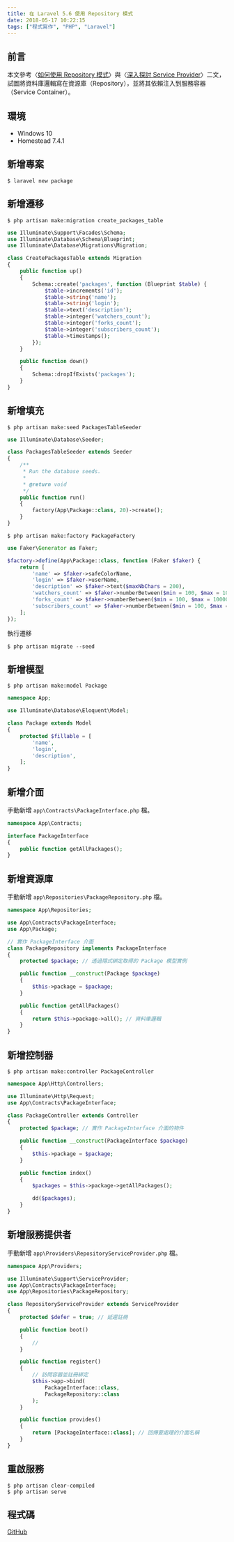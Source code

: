 ```yaml
---
title: 在 Laravel 5.6 使用 Repository 模式
date: 2018-05-17 10:22:15
tags: ["程式寫作", "PHP", "Laravel"]
---
```


## 前言
本文參考〈[如何使用 Repository 模式](http://oomusou.io/laravel/repository/)〉與〈[深入探討 Service Provider](http://oomusou.io/laravel/laravel-service-provider/)〉二文，試圖將資料庫邏輯寫在資源庫（Repository），並將其依賴注入到服務容器（Service Container）。

## 環境
- Windows 10
- Homestead 7.4.1

## 新增專案
```
$ laravel new package
```

## 新增遷移
```
$ php artisan make:migration create_packages_table
```
```PHP
use Illuminate\Support\Facades\Schema;
use Illuminate\Database\Schema\Blueprint;
use Illuminate\Database\Migrations\Migration;

class CreatePackagesTable extends Migration
{
    public function up()
    {
        Schema::create('packages', function (Blueprint $table) {
            $table->increments('id');
            $table->string('name');
            $table->string('login');
            $table->text('description');
            $table->integer('watchers_count');
            $table->integer('forks_count');
            $table->integer('subscribers_count');
            $table->timestamps();
        });
    }

    public function down()
    {
        Schema::dropIfExists('packages');
    }
}
```

## 新增填充
```
$ php artisan make:seed PackagesTableSeeder
```
```PHP
use Illuminate\Database\Seeder;

class PackagesTableSeeder extends Seeder
{
    /**
     * Run the database seeds.
     *
     * @return void
     */
    public function run()
    {
        factory(App\Package::class, 20)->create();
    }
}
```
```
$ php artisan make:factory PackageFactory
```
```PHP
use Faker\Generator as Faker;

$factory->define(App\Package::class, function (Faker $faker) {
    return [
        'name' => $faker->safeColorName,
        'login' => $faker->userName,
        'description' => $faker->text($maxNbChars = 200),
        'watchers_count' => $faker->numberBetween($min = 100, $max = 10000),
        'forks_count' => $faker->numberBetween($min = 100, $max = 10000),
        'subscribers_count' => $faker->numberBetween($min = 100, $max = 10000),
    ];
});
```
執行遷移
```
$ php artisan migrate --seed
```

## 新增模型
```
$ php artisan make:model Package
```
```PHP
namespace App;

use Illuminate\Database\Eloquent\Model;

class Package extends Model
{
    protected $fillable = [
        'name',
        'login',
        'description',
    ];
}
```

## 新增介面
手動新增 `app\Contracts\PackageInterface.php` 檔。
```PHP
namespace App\Contracts;

interface PackageInterface
{
    public function getAllPackages();
}
```

## 新增資源庫
手動新增 `app\Repositories\PackageRepository.php` 檔。
```PHP
namespace App\Repositories;

use App\Contracts\PackageInterface;
use App\Package;

// 實作 PackageInterface 介面
class PackageRepository implements PackageInterface
{
    protected $package; // 透過隱式綁定取得的 Package 模型實例

    public function __construct(Package $package)
    {
        $this->package = $package;
    }

    public function getAllPackages()
    {
        return $this->package->all(); // 資料庫邏輯
    }
}
```
## 新增控制器
```
$ php artisan make:controller PackageController
```
```PHP
namespace App\Http\Controllers;

use Illuminate\Http\Request;
use App\Contracts\PackageInterface;

class PackageController extends Controller
{
    protected $package; // 實作 PackageInterface 介面的物件

    public function __construct(PackageInterface $package)
    {
        $this->package = $package;
    }

    public function index()
    {
        $packages = $this->package->getAllPackages();

        dd($packages);
    }
}
```
## 新增服務提供者
手動新增 `app\Providers\RepositoryServiceProvider.php` 檔。
```PHP
namespace App\Providers;

use Illuminate\Support\ServiceProvider;
use App\Contracts\PackageInterface;
use App\Repositories\PackageRepository;

class RepositoryServiceProvider extends ServiceProvider
{
    protected $defer = true; // 延遲註冊

    public function boot()
    {
        //
    }

    public function register()
    {
        // 訪問容器並註冊綁定
        $this->app->bind(
            PackageInterface::class,
            PackageRepository::class
        );
    }

    public function provides()
    {
        return [PackageInterface::class]; // 回傳要處理的介面名稱
    }
}
```

## 重啟服務
```
$ php artisan clear-compiled
$ php artisan serve
```

## 程式碼
[GitHub](https://github.com/memochou1993/package-raw)